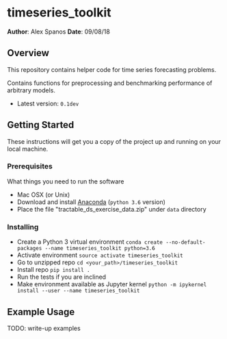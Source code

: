 

# timeseries_toolkit

**Author**: Alex Spanos
**Date**: 09/08/18

## Overview

This repository contains helper code for time series forecasting problems.

Contains functions for preprocessing and benchmarking performance of arbitrary
models.

* Latest version: `0.1dev`


## Getting Started

These instructions will get you a copy of the project up and running on
your local machine.

### Prerequisites

What things you need to run the software

* Mac OSX (or Unix)
* Download and install [Anaconda](https://www.anaconda.com/download/#macos) (`python 3.6` version)
* Place the file "tractable_ds_exercise_data.zip" under `data` directory

### Installing


* Create a Python 3 virtual environment
    `conda create --no-default-packages --name timeseries_toolkit python=3.6`
* Activate environment `source activate timeseries_toolkit`
* Go to unzipped repo `cd <your_path>/timeseries_toolkit`
* Install repo `pip install .`
* Run the tests if you are inclined
* Make environment available as Jupyter kernel
    `python -m ipykernel install --user --name timeseries_toolkit`

## Example Usage

TODO: write-up examples